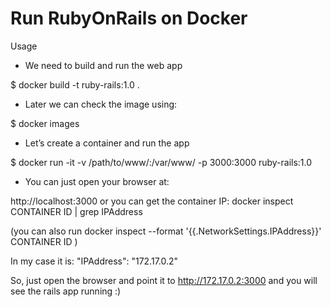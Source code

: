 # Run RubyOnRails on Docker

Usage

- We need to build and run the web app

$ docker build -t ruby-rails:1.0 .

- Later we can check the image using:

$ docker images

- Let’s create a container and run the app

$ docker run -it -v /path/to/www/:/var/www/ -p 3000:3000 ruby-rails:1.0

- You can just open your browser at: 

http://localhost:3000 or you can get the container IP: docker inspect CONTAINER ID | grep IPAddress

(you can also run docker inspect --format '{{.NetworkSettings.IPAddress}}' CONTAINER ID )

In my case it is: "IPAddress": "172.17.0.2"

So, just open the browser and point it to http://172.17.0.2:3000 and you will see the rails app running :)
